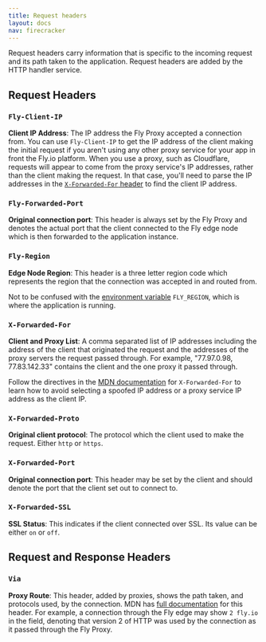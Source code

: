 ```yaml
---
title: Request headers
layout: docs
nav: firecracker
---
```


Request headers carry information that is specific to the incoming request and its path taken to the application. Request headers are added by the HTTP handler service.

## Request Headers

### `Fly-Client-IP`
**Client IP Address**: The IP address the Fly Proxy accepted a connection from. You can use `Fly-Client-IP` to get the IP address of the client making the initial request if you aren't using any other proxy service for your app in front the Fly.io platform. When you use a proxy, such as Cloudflare, requests will appear to come from the proxy service's IP addresses, rather than the client making the request. In that case, you'll need to parse the IP addresses in the [`X-Forwarded-For` header](#x-forwarded-for) to find the client IP address.

### `Fly-Forwarded-Port`
**Original connection port**: This header is always set by the Fly Proxy and denotes the actual port that the client connected to the Fly edge node which is then forwarded to the application instance.

### `Fly-Region`
**Edge Node Region**: This header is a three letter region code which represents the region that the connection was accepted in and routed from.

Not to be confused with the [environment variable](/docs/machines/runtime-environment/#fly_region) `FLY_REGION`, which is where the application is running.

### `X-Forwarded-For`
**Client and Proxy List**: A comma separated list of IP addresses including the address of the client that originated the request and the addresses of the proxy servers the request passed through. For example, "77.97.0.98, 77.83.142.33" contains the client and the one proxy it passed through.

Follow the directives in the [MDN documentation](https://developer.mozilla.org/en-US/docs/Web/HTTP/Headers/X-Forwarded-For+external) for `X-Forwarded-For` to learn how to avoid selecting a spoofed IP address or a proxy service IP address as the client IP.

### `X-Forwarded-Proto`
**Original client protocol**: The protocol which the client used to make the request. Either `http` or `https`.

### `X-Forwarded-Port`
**Original connection port**: This header may be set by the client and should denote the port that the client set out to connect to.

### `X-Forwarded-SSL`
**SSL Status**: This indicates if the client connected over SSL. Its value can be either `on` or `off`. 

## Request and Response Headers
### `Via`
**Proxy Route**: This header, added by proxies, shows the path taken, and protocols used, by the connection. MDN has [full documentation](https://developer.mozilla.org/en-US/docs/Web/HTTP/Headers/Via) for this header. For example, a connection through the Fly edge may show `2 fly.io` in the field, denoting that version 2 of HTTP was used by the connection as it passed through the Fly Proxy.
